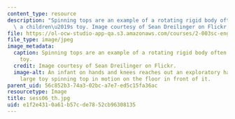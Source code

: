 ```yaml
---
content_type: resource
description: "Spinning tops are an example of a rotating rigid body often used as\
  \ a children\u2019s toy. Image courtesy of Sean Dreilinger on Flickr."
file: https://ol-ocw-studio-app-qa.s3.amazonaws.com/courses/2-003sc-engineering-dynamics-fall-2011/e1f2e4310a61b57cde7852cb96308135_sess06_th.jpg
file_type: image/jpeg
image_metadata:
  caption: Spinning tops are an example of a rotating rigid body often used as a children's
    toy.
  credit: Image courtesy of Sean Dreilinger on Flickr.
  image-alt: An infant on hands and knees reaches out an exploratory hand toward a
    large toy spinning top in motion on the floor in front of it.
parent_uid: 56c852b3-74a3-02bc-a7e7-ed5c15fa36ac
resourcetype: Image
title: sess06_th.jpg
uid: e1f2e431-0a61-b57c-de78-52cb96308135
---
```

